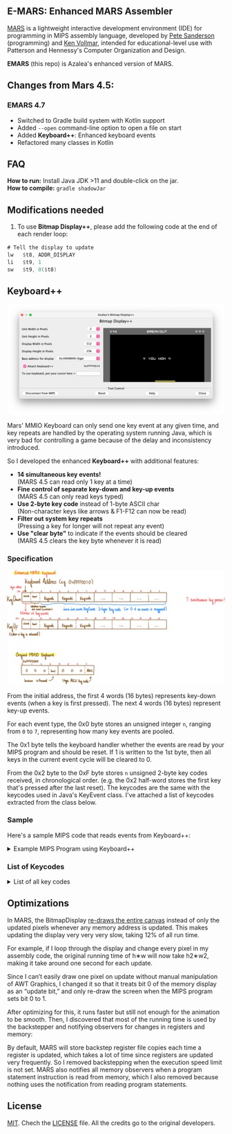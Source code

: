 ## E-MARS: Enhanced MARS Assembler

[MARS][1] is a lightweight interactive development environment (IDE) for programming in MIPS assembly language, developed by [Pete Sanderson][4] (programming) and [Ken Vollmar][5], intended for educational-level use with Patterson and Hennessy's Computer Organization and Design.

**EMARS** (this repo) is Azalea's enhanced version of MARS.

## Changes from Mars 4.5:

### EMARS 4.7

* Switched to Gradle build system with Kotlin support
* Added `--open` command-line option to open a file on start
* Added **Keyboard++**: Enhanced keyboard events
* Refactored many classes in Kotlin

## FAQ

**How to run:** Install Java JDK >11 and double-click on the jar.  
**How to compile:** `gradle shadowJar`

## Modifications needed

1. To use **Bitmap Display++**, please add the following code at the end of each render loop:

```asm
# Tell the display to update
lw   $t8, ADDR_DISPLAY
li   $t9, 1
sw   $t9, 0($t8)
```

## Keyboard++

![Demo](img/bitmap_display_plus_plus.png)

Mars' MMIO Keyboard can only send one key event at any given time, and key repeats are handled by the operating system running Java, which is very bad for controlling a game because of the delay and inconsistency introduced.

So I developed the enhanced **Keyboard++** with additional features:

* **14 simultaneous key events!**  
(MARS 4.5 can read only 1 key at a time)
* **Fine control of separate key-down and key-up events**  
(MARS 4.5 can only read keys typed)
* **Use 2-byte key code** instead of 1-byte ASCII char  
(Non-character keys like arrows & F1-F12 can now be read)
* **Filter out system key repeats**  
(Pressing a key for longer will not repeat any event)
* **Use "clear byte"** to indicate if the events should be cleared  
(MARS 4.5 clears the key byte whenever it is read)

### Specification

![Specification](img/img.png)

From the initial address, the first 4 words (16 bytes) represents key-down events (when a key is first pressed). The next 4 words (16 bytes) represent key-up events.

For each event type, the 0x0 byte stores an unsigned integer `n`, ranging from `0` to `7`, representing how many key events are pooled. 

The 0x1 byte tells the keyboard handler whether the events are read by your MIPS program and should be reset. If 1 is written to the 1st byte, then all keys in the current event cycle will be cleared to 0.

From the 0x2 byte to the 0xF byte stores `n` unsigned 2-byte key codes received, in chronological order. (e.g. the 0x2 half-word stores the first key that's pressed after the last reset). The keycodes are the same with the keycodes used in Java's KeyEvent class. I've attached a list of keycodes extracted from the class below.

### Sample

Here's a sample MIPS code that reads events from Keyboard++:

<details>
  <summary>Example MIPS Program using Keyboard++</summary>

```asm
.data

# The addresses of Keyboard++
ADDR_KEY_DOWN: .word 0xffff0010
ADDR_KEY_UP: .word 0xffff0020

# Example variables
PAUSED: .word 1
KEY_MOVE_DIRECTION: .byte 0

.text

# """
# read_keyboard()
# 
# Listen to keyboard events
# """
read_keyboard:
    
    # Save items onto the stack: ra, s0, s1
    sw   $ra, -4($sp)
    sw   $s0, -8($sp)
    sw   $s1, -12($sp)
    addi $sp, $sp, -12

    # 1. Check for key down event
    lw   $s0, ADDR_KEY_DOWN
    lbu  $s1, 0($s0)
    beq  $s1, 0, key_down_none

    # In a loop, read the keys that are down (pressed)
    # while (s1 > 0)
    while_1_0:
    sub  $t9, $s1, $zero
    blez $t9, while_done_1_0
    # {
        # Move offset to the next half-word
        addiu $s0, $s0, 2

        # Read half-word keycode
        lhu   $t2, 0($s0)

        # if (t2 == 0x51): Q, quit
        bne  $t2, 0x51, else_2_0
            li   $v0, 10
            syscall
        else_2_0:

        # if (t2 == 0x20): Space, lauch ball
        bne  $t2, 0x20, else_2_2
        # if (PAUSED == 1)
        lw   $t9, PAUSED
        bne  $t9, 1, else_2_2
            jal  launch
        else_2_2:

        # if (t2 == 0x25): Left arrow, set flag that we're moving left
        bne  $t2, 0x25, else_2_3
            li   $t9, -1
            sw   $t9, KEY_MOVE_DIRECTION
        else_2_3:

        # if (t2 == 0x27): Right arrow, set flag that we're moving right
        bne  $t2, 0x27, else_2_4
            li   $t9, 1
            sw   $t9, KEY_MOVE_DIRECTION
        else_2_4:
        
        # Next iteration
        addi $s1, $s1, -1
    # }
    j    while_1_0
    while_done_1_0:

    # When we're done, write 1 to offset 1 to clear events
    lw   $s0, ADDR_KEY_DOWN
    li   $s1, 1
    sb   $s1, 1($s0)

    key_down_none:

    # 2. Check for key up event
    lw   $s0, ADDR_KEY_UP
    lbu  $s1, 0($s0)
    beq  $s1, 0, key_up_none

    # In a loop, read the keys that are up (released)
    # while (s1 > 0)
    while_1_1:
    sub  $t9, $s1, $zero
    blez $t9, while_done_1_1
    # {
        addiu $s0, $s0, 2
        lhu  $t2, 0($s0)
        
        # Left arrow released, unset flag
        # if (t2 == 0x25 && KEY_MOVE_DIRECTION == -1)
        bne  $t2, 0x25, else_2_5
        lw   $t9, KEY_MOVE_DIRECTION
        bne  $t9, -1, else_2_5
            li   $t9, 0
            sw   $t9, KEY_MOVE_DIRECTION
        else_2_5:

        # Right arrow released, unset flag
        # if (t2 == 0x27 && KEY_MOVE_DIRECTION == 1)
        bne  $t2, 0x27, else_2_6
        lw   $t9, KEY_MOVE_DIRECTION
        bne  $t9, 1, else_2_6
            li   $t9, 0
            sw   $t9, KEY_MOVE_DIRECTION
        else_2_6:
        
        addi $s1, $s1, -1
    # }
    j    while_1_1
    while_done_1_1:

    # When we're done, write 1 to offset 1 to clear events
    lw   $s0, ADDR_KEY_UP
    li   $s1, 1
    sb   $s1, 1($s0)

    key_up_none:

    # Retrieve items from the stack: ra, s0, s1
    lw   $s1, 0($sp)
    lw   $s0, 4($sp)
    lw   $ra, 8($sp)
    addi $sp, $sp, 12
    jr   $ra
```

</details>

### List of Keycodes

<details>
  <summary>List of all key codes</summary>

```python
ENTER          = 0xA
BACK_SPACE     = 0x8
VK_TAB         = 0x9

# Regex used to extract keys: (?<=VK_)([A-Z0-9_]+) += +?([0-9A-Fa-fx]+)(?=;)
CANCEL         = 0x03
CLEAR          = 0x0C
SHIFT          = 0x10
CONTROL        = 0x11
ALT            = 0x12
PAUSE          = 0x13
CAPS_LOCK      = 0x14
ESCAPE         = 0x1B
SPACE          = 0x20
PAGE_UP        = 0x21
PAGE_DOWN      = 0x22
END            = 0x23
HOME           = 0x24
LEFT           = 0x25
UP             = 0x26
RIGHT          = 0x27
DOWN           = 0x28
COMMA          = 0x2C
MINUS          = 0x2D
PERIOD         = 0x2E
SLASH          = 0x2F
0              = 0x30
1              = 0x31
2              = 0x32
3              = 0x33
4              = 0x34
5              = 0x35
6              = 0x36
7              = 0x37
8              = 0x38
9              = 0x39
SEMICOLON      = 0x3B
EQUALS         = 0x3D
A              = 0x41
B              = 0x42
C              = 0x43
D              = 0x44
E              = 0x45
F              = 0x46
G              = 0x47
H              = 0x48
I              = 0x49
J              = 0x4A
K              = 0x4B
L              = 0x4C
M              = 0x4D
N              = 0x4E
O              = 0x4F
P              = 0x50
Q              = 0x51
R              = 0x52
S              = 0x53
T              = 0x54
U              = 0x55
V              = 0x56
W              = 0x57
X              = 0x58
Y              = 0x59
Z              = 0x5A
OPEN_BRACKET   = 0x5B
BACK_SLASH     = 0x5C
CLOSE_BRACKET  = 0x5D
NUMPAD0        = 0x60
NUMPAD1        = 0x61
NUMPAD2        = 0x62
NUMPAD3        = 0x63
NUMPAD4        = 0x64
NUMPAD5        = 0x65
NUMPAD6        = 0x66
NUMPAD7        = 0x67
NUMPAD8        = 0x68
NUMPAD9        = 0x69
MULTIPLY       = 0x6A
ADD            = 0x6B
SEPARATER      = 0x6C
SUBTRACT       = 0x6D
DECIMAL        = 0x6E
DIVIDE         = 0x6F
DELETE         = 0x7F
NUM_LOCK       = 0x90
SCROLL_LOCK    = 0x91
F1             = 0x70
F2             = 0x71
F3             = 0x72
F4             = 0x73
F5             = 0x74
F6             = 0x75
F7             = 0x76
F8             = 0x77
F9             = 0x78
F10            = 0x79
F11            = 0x7A
F12            = 0x7B
F13            = 0xF000
F14            = 0xF001
F15            = 0xF002
F16            = 0xF003
F17            = 0xF004
F18            = 0xF005
F19            = 0xF006
F20            = 0xF007
F21            = 0xF008
F22            = 0xF009
F23            = 0xF00A
F24            = 0xF00B
PRINTSCREEN    = 0x9A
INSERT         = 0x9B
HELP           = 0x9C
META           = 0x9D
BACK_QUOTE     = 0xC0
QUOTE          = 0xDE
KP_UP          = 0xE0
KP_DOWN        = 0xE1
KP_LEFT        = 0xE2
KP_RIGHT       = 0xE3
DEAD_GRAVE               = 0x80
DEAD_ACUTE               = 0x81
DEAD_CIRCUMFLEX          = 0x82
DEAD_TILDE               = 0x83
DEAD_MACRON              = 0x84
DEAD_BREVE               = 0x85
DEAD_ABOVEDOT            = 0x86
DEAD_DIAERESIS           = 0x87
DEAD_ABOVERING           = 0x88
DEAD_DOUBLEACUTE         = 0x89
DEAD_CARON               = 0x8a
DEAD_CEDILLA             = 0x8b
DEAD_OGONEK              = 0x8c
DEAD_IOTA                = 0x8d
DEAD_VOICED_SOUND        = 0x8e
DEAD_SEMIVOICED_SOUND    = 0x8f
AMPERSAND                = 0x96
ASTERISK                 = 0x97
QUOTEDBL                 = 0x98
LESS                     = 0x99
GREATER                  = 0xa0
BRACELEFT                = 0xa1
BRACERIGHT               = 0xa2
AT                       = 0x0200
COLON                    = 0x0201
CIRCUMFLEX               = 0x0202
DOLLAR                   = 0x0203
EURO_SIGN                = 0x0204
EXCLAMATION_MARK         = 0x0205
INVERTED_EXCLAMATION_MARK = 0x0206
LEFT_PARENTHESIS         = 0x0207
NUMBER_SIGN              = 0x0208
PLUS                     = 0x0209
RIGHT_PARENTHESIS        = 0x020A
UNDERSCORE               = 0x020B
WINDOWS                  = 0x020C
CONTEXT_MENU             = 0x020D
FINAL                    = 0x0018
CONVERT                  = 0x001C
NONCONVERT               = 0x001D
ACCEPT                   = 0x001E
MODECHANGE               = 0x001F
KANA                     = 0x0015
KANJI                    = 0x0019
ALPHANUMERIC             = 0x00F0
KATAKANA                 = 0x00F1
HIRAGANA                 = 0x00F2
FULL_WIDTH               = 0x00F3
HALF_WIDTH               = 0x00F4
ROMAN_CHARACTERS         = 0x00F5
ALL_CANDIDATES           = 0x0100
PREVIOUS_CANDIDATE       = 0x0101
CODE_INPUT               = 0x0102
JAPANESE_KATAKANA        = 0x0103
JAPANESE_HIRAGANA        = 0x0104
JAPANESE_ROMAN           = 0x0105
KANA_LOCK                = 0x0106
INPUT_METHOD_ON_OFF      = 0x0107
CUT                      = 0xFFD1
COPY                     = 0xFFCD
PASTE                    = 0xFFCF
UNDO                     = 0xFFCB
AGAIN                    = 0xFFC9
FIND                     = 0xFFD0
PROPS                    = 0xFFCA
STOP                     = 0xFFC8
COMPOSE                  = 0xFF20
ALT_GRAPH                = 0xFF7E
BEGIN                    = 0xFF58
UNDEFINED      = 0x0
```

</details>


## Optimizations

In MARS, the BitmapDisplay [re-draws the entire canvas](https://github.com/thomasrussellmurphy/MARS_Assembler/blob/c21dd72e8d2e4a51eb24e276c3f39ef1789148f2/mars/tools/BitmapDisplay.java#L496) instead of only the updated pixels whenever any memory address is updated. This makes updating the display very very very slow, taking 12% of all run time.



For example, if I loop through the display and change every pixel in my assembly code, the original running time of h∗w will now take h2∗w2, making it take around one second for each update.

Since I can’t easily draw one pixel on update without manual manipulation of AWT Graphics, I changed it so that it treats bit 0 of the memory display as an “update bit,” and only re-draw the screen when the MIPS program sets bit 0 to 1.

After optimizing for this, it runs faster but still not enough for the animation to be smooth. Then, I discovered that most of the running time is used by the backstepper and notifying observers for changes in registers and memory:



By default, MARS will store backstep register file copies each time a register is updated, which takes a lot of time since registers are updated very frequently. So I removed backstepping when the execution speed limit is not set. MARS also notifies all memory observers when a program statement instruction is read from memory, which I also removed because nothing uses the notification from reading program statements.


## License
[MIT][2]. Chech the [LICENSE][3] file. All the credits go to the original developers.

  [1]: http://courses.missouristate.edu/KenVollmar/MARS/index.htm
  [2]: http://www.opensource.org/licenses/mit-license.html
  [3]: https://github.com/adolphenom/MARS_Assembler/blob/master/LICENSE
  [4]: http://faculty.otterbein.edu/PSanderson/
  [5]: http://courses.missouristate.edu/KenVollmar/
  [6]: http://courses.missouristate.edu/KenVollmar/MARS/download.htm
  [7]: http://courses.missouristate.edu/KenVollmar/MARS/Help/MarsHelpIntro.html
  [8]: http://twitter.com/aesptux
